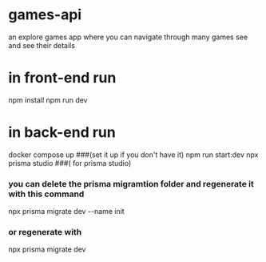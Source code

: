 # games-api
an explore games app where you can navigate through many games see and see their details

# in front-end run
npm install
npm run dev

# in back-end run
docker compose up               ###(set it up if you don't have it)
npm run start:dev
npx prisma studio               ###( for prisma studio)

### you can delete the prisma migramtion folder and regenerate it with this command
npx prisma migrate dev --name init

### or regenerate with
npx prisma migrate dev
